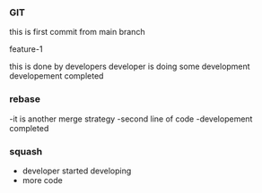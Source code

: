 ### GIT
this is first commit from main branch

feature-1 

this is done by developers
developer is doing some development
developement completed

### rebase
-it is another merge strategy
-second line of code
-developement completed

### squash
* developer started developing
* more code
